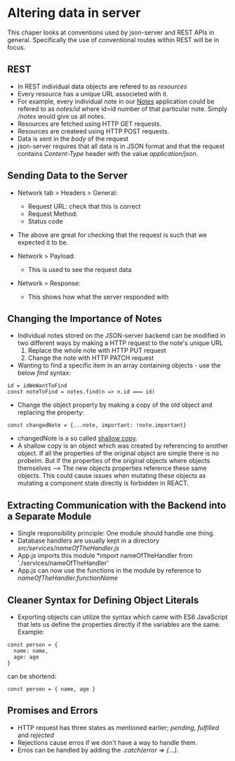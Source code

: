 # Altering data in server
This chaper looks at conventions used by json-server and REST APIs in general. Specifically the use of conventional routes within REST will be in focus.

## REST
- In REST individual data objects are refered to as *resources*
- Every resource has a unique URL associeted with it.
- For example, every individual note in our [Notes](https://github.com/Catrovitch/Full-Stack-Open-Notes/tree/main/Part-2/Examples/example2/notes) application could be refered to as *notes/id* where id=id number of that particular note. Simply */notes* would give us all notes.
- Resources are fetched using HTTP GET requests.
- Resources are createed using HTTP POST requests.
- Data is sent in the *body* of the request
- json-server requires that all data is in JSON format and that the request contains *Content-Type* header with the value *application/json*.

## Sending Data to the Server
- Network tab > Headers > General:
  - Request URL: check that this is correct
  - Request Method:
  - Status code
- The above are great for checking that the request is such that we expected it to be.

- Network > Payload:
  - This is used to see the request data
- Network > Response:
  - This shows how what the server responded with

## Changing the Importance of Notes
- Individual notes stored on the JSON-server backend can be modified in two different ways by making a HTTP request to the note's unique URL
  1. Replace the whole note with HTTP PUT request
  2. Change the note with HTTP PATCH request
- Wanting to find a specific item in an array containing objects - use the below *find* syntax:
```
id = idWeWantToFind
const noteToFind = notes.find(n => n.id === id)
```
- Change the object property by making a copy of the old object and replacing the property:
```
const changedNote = {...note, important: !note.important}
```
- changedNote is a so called [shallow copy](https://en.wikipedia.org/wiki/Object_copying#Shallow_copy).
- A shallow copy is an object which was created by referencing to another object. If all the properties of the original object are simple there is no probelm. But if the properties of the original objects where objects themselves --> The new objects properties reference these same objects. This could cause issues when mutating these objects as mutating a component state directly is forbidden in REACT.

## Extracting Communication with the Backend into a Separate Module
- Single responsibility principle: One module should handle one thing.
- Database handlers are usually kept in a directory *src/services/nameOfTheHandler.js*
- App.js imports this module *import nameOfTheHandler from './services/nameOfTheHandler'
- App.js can now use the functions in the module by reference to *nameOfTheHandler.functionName*

## Cleaner Syntax for Defining Object Literals
- Exporting objects can utilize the syntax which came with ES6 JavaScript that lets us define the properties directly if the variables are the same. Example:
```
const person = {
  name: name,
  age: age
}
```
can be shortend:
```
const person = { name, age }
```

## Promises and Errors
- HTTP request has three states as mentioned earlier; *pending*, *fulfilled* and *rejected*
- Rejections cause erros if we don't have a way to handle them.
- Erros can be handled by adding the *.catch(error => {...}*.

